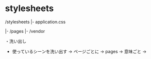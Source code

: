 
stylesheets
=========================================
/stylesheets
  |- application.css

  |- /pages
  |- /vendor


・洗い出し
  - 使っているシーンを洗い出す
    → ページごとに → pages
    → 意味ごと → 

